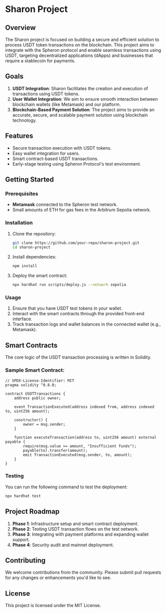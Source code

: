 
# Sharon Project

## Overview

The Sharon project is focused on building a secure and efficient solution to process USDT token transactions on the blockchain. This project aims to integrate with the Spheron protocol and enable seamless transactions using USDT, targeting decentralized applications (dApps) and businesses that require a stablecoin for payments.

## Goals

1. **USDT Integration**: Sharon facilitates the creation and execution of transactions using USDT tokens.
2. **User Wallet Integration**: We aim to ensure smooth interaction between blockchain wallets (like Metamask) and our platform.
3. **Blockchain-Based Payment Solution**: The project aims to provide an accurate, secure, and scalable payment solution using blockchain technology.

## Features

- Secure transaction execution with USDT tokens.
- Easy wallet integration for users.
- Smart contract-based USDT transactions.
- Early-stage testing using Spheron Protocol's test environment.

## Getting Started

### Prerequisites

- **Metamask** connected to the Spheron test network.
- Small amounts of ETH for gas fees in the Arbitrum Sepolia network.

### Installation

1. Clone the repository:

    ```bash
    git clone https://github.com/your-repo/sharon-project.git
    cd sharon-project
    ```

2. Install dependencies:

    ```bash
    npm install
    ```

3. Deploy the smart contract:

    ```bash
    npx hardhat run scripts/deploy.js --network sepolia
    ```

### Usage

1. Ensure that you have USDT test tokens in your wallet.
2. Interact with the smart contracts through the provided front-end interface.
3. Track transaction logs and wallet balances in the connected wallet (e.g., Metamask).

## Smart Contracts

The core logic of the USDT transaction processing is written in Solidity.

### Sample Smart Contract:

```solidity
// SPDX-License-Identifier: MIT
pragma solidity ^0.8.0;

contract USDTTransactions {
    address public owner;

    event TransactionExecuted(address indexed from, address indexed to, uint256 amount);

    constructor() {
        owner = msg.sender;
    }

    function executeTransaction(address to, uint256 amount) external payable {
        require(msg.value >= amount, "Insufficient funds");
        payable(to).transfer(amount);
        emit TransactionExecuted(msg.sender, to, amount);
    }
}
```

### Testing

You can run the following command to test the deployment:

```bash
npx hardhat test
```

## Project Roadmap

1. **Phase 1**: Infrastructure setup and smart contract deployment.
2. **Phase 2**: Testing USDT transaction flows on the test network.
3. **Phase 3**: Integrating with payment platforms and expanding wallet support.
4. **Phase 4**: Security audit and mainnet deployment.

## Contributing

We welcome contributions from the community. Please submit pull requests for any changes or enhancements you'd like to see.

## License

This project is licensed under the MIT License.
